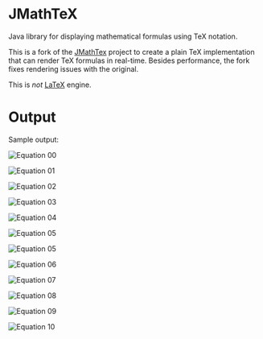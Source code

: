 # JMathTeX

Java library for displaying mathematical formulas using TeX notation.

This is a fork of the [JMathTex](http://jmathtex.sourceforge.net) project
to create a plain TeX implementation that can render TeX formulas in
real-time. Besides performance, the fork fixes rendering issues with the
original.

This is _not_ [LaTeX](https://github.com/opencollab/jlatexmath) engine.

# Output

Sample output:

![Equation 00](docs/images/00.svg)

![Equation 01](docs/images/01.svg)

![Equation 02](docs/images/02.svg)

![Equation 03](docs/images/03.svg)

![Equation 04](docs/images/04.svg)

![Equation 05](docs/images/05.svg)

![Equation 05](docs/images/05.svg)

![Equation 06](docs/images/06.svg)

![Equation 07](docs/images/07.svg)

![Equation 08](docs/images/08.svg)

![Equation 09](docs/images/09.svg)

![Equation 10](docs/images/10.svg)


